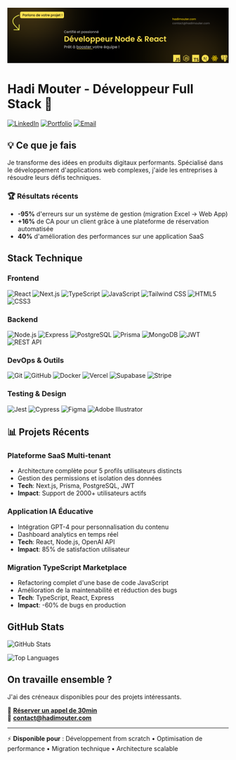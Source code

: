 ![Bannière](./Banniere3.png)

# Hadi Mouter - Développeur Full Stack 🚀

[![LinkedIn](https://img.shields.io/badge/LinkedIn-0A66C2?style=flat&logo=linkedin&logoColor=white)](https://www.linkedin.com/in/hadimouter/)
[![Portfolio](https://img.shields.io/badge/Portfolio-000000?style=flat&logo=web&logoColor=white)](https://hadimouter.com/)
[![Email](https://img.shields.io/badge/Email-D14836?style=flat&logo=gmail&logoColor=white)](mailto:contact@hadimouter.com)

## 💡 Ce que je fais

Je transforme des idées en produits digitaux performants. Spécialisé dans le développement d'applications web complexes, j'aide les entreprises à résoudre leurs défis techniques.

### 🏆 Résultats récents
- **-95%** d'erreurs sur un système de gestion (migration Excel → Web App)
- **+16%** de CA pour un client grâce à une plateforme de réservation automatisée
- **40%** d'amélioration des performances sur une application SaaS

## Stack Technique

### Frontend
![React](https://img.shields.io/badge/React-61DAFB?style=for-the-badge&logo=react&logoColor=000000)
![Next.js](https://img.shields.io/badge/Next.js-000000?style=for-the-badge&logo=nextdotjs&logoColor=FFFFFF)
![TypeScript](https://img.shields.io/badge/TypeScript-3178C6?style=for-the-badge&logo=typescript&logoColor=FFFFFF)
![JavaScript](https://img.shields.io/badge/JavaScript-F7DF1E?style=for-the-badge&logo=javascript&logoColor=black)
![Tailwind CSS](https://img.shields.io/badge/Tailwind-38B2AC?style=for-the-badge&logo=tailwind-css&logoColor=FFFFFF)
![HTML5](https://img.shields.io/badge/HTML5-E34F26?style=for-the-badge&logo=html5&logoColor=FFFFFF)
![CSS3](https://img.shields.io/badge/CSS3-1572B6?style=for-the-badge&logo=css3&logoColor=FFFFFF)

### Backend
![Node.js](https://img.shields.io/badge/Node.js-339933?style=for-the-badge&logo=nodedotjs&logoColor=FFFFFF)
![Express](https://img.shields.io/badge/Express-000000?style=for-the-badge&logo=express&logoColor=FFFFFF)
![PostgreSQL](https://img.shields.io/badge/PostgreSQL-4169E1?style=for-the-badge&logo=postgresql&logoColor=FFFFFF)
![Prisma](https://img.shields.io/badge/Prisma-2D3748?style=for-the-badge&logo=prisma&logoColor=FFFFFF)
![MongoDB](https://img.shields.io/badge/MongoDB-47A248?style=for-the-badge&logo=mongodb&logoColor=FFFFFF)
![JWT](https://img.shields.io/badge/JWT-000000?style=for-the-badge&logo=json-web-tokens&logoColor=FFFFFF)
![REST API](https://img.shields.io/badge/REST_API-009688?style=for-the-badge&logo=fastapi&logoColor=FFFFFF)

### DevOps & Outils
![Git](https://img.shields.io/badge/Git-F05032?style=for-the-badge&logo=git&logoColor=FFFFFF)
![GitHub](https://img.shields.io/badge/GitHub-181717?style=for-the-badge&logo=github&logoColor=FFFFFF)
![Docker](https://img.shields.io/badge/Docker-2496ED?style=for-the-badge&logo=docker&logoColor=FFFFFF)
![Vercel](https://img.shields.io/badge/Vercel-000000?style=for-the-badge&logo=vercel&logoColor=FFFFFF)
![Supabase](https://img.shields.io/badge/Supabase-3ECF8E?style=for-the-badge&logo=supabase&logoColor=FFFFFF)
![Stripe](https://img.shields.io/badge/Stripe-008CDD?style=for-the-badge&logo=stripe&logoColor=FFFFFF)

### Testing & Design
![Jest](https://img.shields.io/badge/Jest-C21325?style=for-the-badge&logo=jest&logoColor=FFFFFF)
![Cypress](https://img.shields.io/badge/Cypress-17202C?style=for-the-badge&logo=cypress&logoColor=FFFFFF)
![Figma](https://img.shields.io/badge/Figma-F24E1E?style=for-the-badge&logo=figma&logoColor=FFFFFF)
![Adobe Illustrator](https://img.shields.io/badge/Illustrator-FF9A00?style=for-the-badge&logo=adobeillustrator&logoColor=white)

## 📊 Projets Récents

### Plateforme SaaS Multi-tenant
- Architecture complète pour 5 profils utilisateurs distincts
- Gestion des permissions et isolation des données
- **Tech**: Next.js, Prisma, PostgreSQL, JWT
- **Impact**: Support de 2000+ utilisateurs actifs

### Application IA Éducative
- Intégration GPT-4 pour personnalisation du contenu
- Dashboard analytics en temps réel
- **Tech**: React, Node.js, OpenAI API
- **Impact**: 85% de satisfaction utilisateur

### Migration TypeScript Marketplace
- Refactoring complet d'une base de code JavaScript
- Amélioration de la maintenabilité et réduction des bugs
- **Tech**: TypeScript, React, Express
- **Impact**: -60% de bugs en production

## GitHub Stats

![GitHub Stats](https://github-readme-stats.vercel.app/api?username=hadimouter&show_icons=true&theme=highcontrast)

![Top Languages](https://github-readme-stats.vercel.app/api/top-langs/?username=hadimouter&layout=compact&theme=highcontrast)

## On travaille ensemble ?

J'ai des créneaux disponibles pour des projets intéressants.

📅 **[Réserver un appel de 30min](https://calendly.com/hadimouter/call-30min-gratuit)**  
📧 **[contact@hadimouter.com](mailto:contact@hadimouter.com)**

---

⚡ **Disponible pour** : Développement from scratch • Optimisation de performance • Migration technique • Architecture scalable
